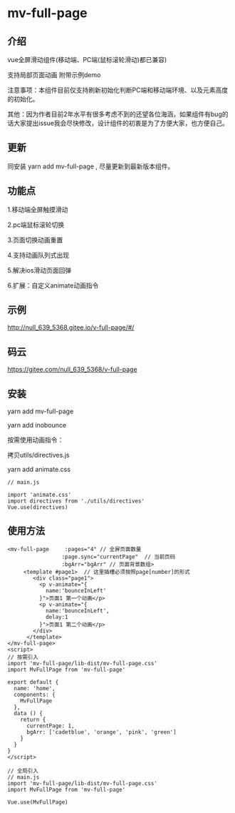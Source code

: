 # mv-full-page

## 介绍

vue全屏滑动组件(移动端、PC端(鼠标滚轮滑动)都已兼容) 

支持局部页面动画 附带示例demo

注意事项：本组件目前仅支持刷新初始化判断PC端和移动端环境、以及元素高度的初始化。

其他：因为作者目前2年水平有很多考虑不到的还望各位海涵，如果组件有bug的话大家提出issue我会尽快修改，设计组件的初衷是为了方便大家，也方便自己。
## 更新

同安装 yarn add mv-full-page ,  尽量更新到最新版本组件。

## 功能点

1.移动端全屏触摸滑动

2.pc端鼠标滚轮切换

3.页面切换动画重置

4.支持动画队列式出现

5.解决ios滑动页面回弹

6.扩展：自定义animate动画指令

## 示例

http://null_639_5368.gitee.io/v-full-page/#/

## 码云

https://gitee.com/null_639_5368/v-full-page

## 安装

yarn add mv-full-page

yarn add inobounce

按需使用动画指令：

拷贝utils/directives.js

yarn add animate.css

```
// main.js

import 'animate.css'
import directives from './utils/directives'
Vue.use(directives)

```

## 使用方法
```
<mv-full-page     :pages="4" // 全屏页面数量
                 :page.sync="currentPage"  // 当前页码
                 :bgArr="bgArr" // 页面背景数组> 
     <template #page1>  // 这里插槽必须按照page[number]的形式
        <div class="page1">
          <p v-animate="{
            name:'bounceInLeft'
          }">页面1 第一个动画</p>
          <p v-animate="{
            name:'bounceInLeft',
            delay:1
          }">页面1 第二个动画</p>
        </div>
      </template>
</mv-full-page>
<script>
// 按需引入
import 'mv-full-page/lib-dist/mv-full-page.css'
import MvFullPage from 'mv-full-page'

export default {
  name: 'home',
  components: {
    MvFullPage
  },
  data () {
    return {
      currentPage: 1,
      bgArr: ['cadetblue', 'orange', 'pink', 'green']
    }
  }
}
</script>
```

```
// 全局引入
// main.js
import 'mv-full-page/lib-dist/mv-full-page.css'
import MvFullPage from 'mv-full-page'

Vue.use(MvFullPage)
```

